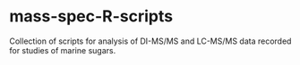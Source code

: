 # mass-spec-R-scripts
Collection of scripts for analysis of DI-MS/MS and LC-MS/MS data recorded for studies of marine sugars.
